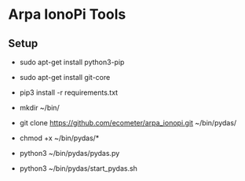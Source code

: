 Arpa IonoPi Tools
==========================

Setup
---------------------

  * sudo apt-get install python3-pip
  * sudo apt-get install git-core

  * pip3 install -r requirements.txt

  * mkdir ~/bin/
  * git clone https://github.com/ecometer/arpa_ionopi.git ~/bin/pydas/
  * chmod +x ~/bin/pydas/*

  * python3 ~/bin/pydas/pydas.py
  * python3 ~/bin/pydas/start_pydas.sh
